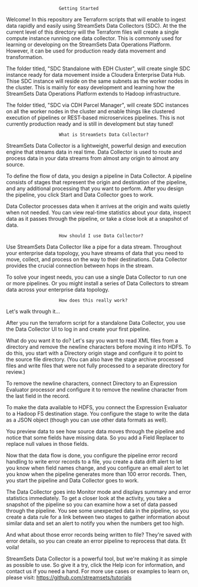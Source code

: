 						Getting Started
Welcome! In this repository are Terraform scripts that will enable to ingest data rapidly and easily using StreamSets Data Collectors (SDC). At the the current level of this directory will the Terraform files will create a single compute instance running one data collector. This is commonly used for learning or developing on the StreamSets Data Operations Platform. However, it can be used for production ready data movement and transformation. 

The folder titled, "SDC Standalone with EDH Cluster", will create single SDC instance ready for data movement inside a Cloudera Enterprise Data Hub. Thise SDC instance will reside on the same subnets as the worker nodes in the cluster. This is mainly for easy development and learning how the StreamSets Data Operations Platform extends to Hadoop infrastructure.

The folder titled, "SDC via CDH Parcel Manager", will create SDC instances on all the worker nodes in the cluster and enable things like clustered execution of pipelines or REST-based microservices pipelines. This is not currently production ready and is still in development but stay tuned!
						
						What is StreamSets Data Collector?
StreamSets Data Collector is a lightweight, powerful design and execution engine that streams data in real time. Data Collector is used to route and process data in your data streams from almost any origin to almost any source.

To define the flow of data, you design a pipeline in Data Collector. A pipeline consists of stages that represent the origin and destination of the pipeline, and any additional processing that you want to perform. After you design the pipeline, you click Start and Data Collector goes to work.

Data Collector processes data when it arrives at the origin and waits quietly when not needed. You can view real-time statistics about your data, inspect data as it passes through the pipeline, or take a close look at a snapshot of data.


						How should I use Data Collector?
Use StreamSets Data Collector like a pipe for a data stream. Throughout your enterprise data topology, you have streams of data that you need to move, collect, and process on the way to their destinations. Data Collector provides the crucial connection between hops in the stream.

To solve your ingest needs, you can use a single Data Collector to run one or more pipelines. Or you might install a series of Data Collectors to stream data across your enterprise data topology.


						How does this really work?
Let's walk through it...

After you run the terraform script for a standalone Data Collector, you use the Data Collector UI to log in and create your first pipeline.

What do you want it to do? Let's say you want to read XML files from a directory and remove the newline characters before moving it into HDFS. To do this, you start with a Directory origin stage and configure it to point to the source file directory. (You can also have the stage archive processed files and write files that were not fully processed to a separate directory for review.)

To remove the newline characters, connect Directory to an Expression Evaluator processor and configure it to remove the newline character from the last field in the record.

To make the data available to HDFS, you connect the Expression Evaluator to a Hadoop FS destination stage. You configure the stage to write the data as a JSON object (though you can use other data formats as well).

You preview data to see how source data moves through the pipeline and notice that some fields have missing data. So you add a Field Replacer to replace null values in those fields.

Now that the data flow is done, you configure the pipeline error record handling to write error records to a file, you create a data drift alert to let you know when field names change, and you configure an email alert to let you know when the pipeline generates more than 100 error records. Then, you start the pipeline and Data Collector goes to work.

The Data Collector goes into Monitor mode and displays summary and error statistics immediately. To get a closer look at the activity, you take a snapshot of the pipeline so you can examine how a set of data passed through the pipeline. You see some unexpected data in the pipeline, so you create a data rule for a link between two stages to gather information about similar data and set an alert to notify you when the numbers get too high.

And what about those error records being written to file? They're saved with error details, so you can create an error pipeline to reprocess that data. Et voila!

StreamSets Data Collector is a powerful tool, but we're making it as simple as possible to use. So give it a try, click the Help icon for information, and contact us if you need a hand. For more use cases or examples to learn on, please visit: https://github.com/streamsets/tutorials


